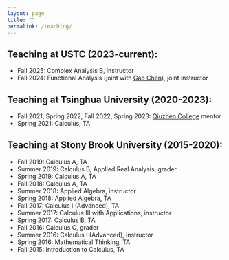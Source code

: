 ```yaml
---
layout: page
title: ""
permalink: /teaching/
---
```


Teaching at USTC (2023-current):
----------
* Fall 2025: Complex Analysis B, instructor
* Fall 2024: Functional Analysis (joint with [Gao Chen](http://staff.ustc.edu.cn/~chengao1/)), joint instructor

Teaching at Tsinghua University (2020-2023):
---------
* Fall 2021, Spring 2022, Fall 2022, Spring 2023: [Qiuzhen College](https://qzc.tsinghua.edu.cn) mentor
* Spring 2021: Calculus, TA

Teaching at Stony Brook University (2015-2020):
--------
* Fall 2019: Calculus A, TA
* Summer 2019: Calculus B, Applied Real Analysis, grader
* Spring 2019: Calculus A, TA
* Fall 2018: Calculus A, TA
* Summer 2018: Applied Algebra, instructor
* Spring 2018: Applied Algebra, TA
* Fall 2017: Calculus I (Advanced), TA
* Summer 2017: Calculus III with Applications, instructor
* Spring 2017: Calculus B, TA
* Fall 2016: Calculus C, grader
* Summer 2016: Calculus I (Advanced), instructor
* Spring 2016: Mathematical Thinking, TA
* Fall 2015: Introduction to Calculus, TA

